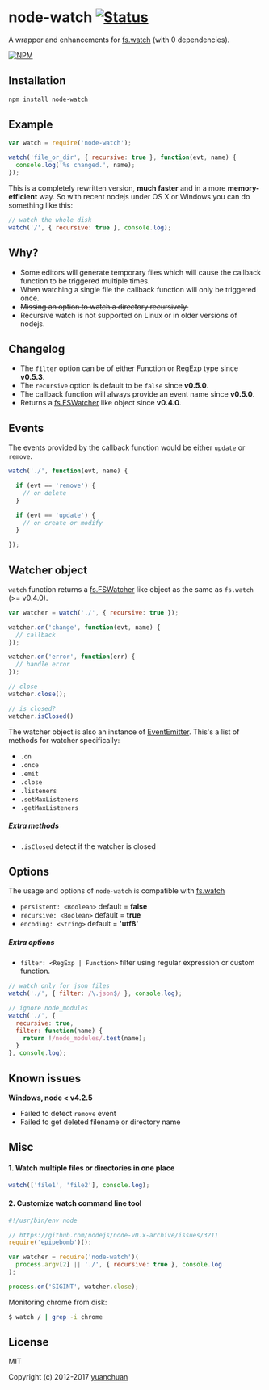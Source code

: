 # node-watch [![Status](https://travis-ci.org/yuanchuan/node-watch.svg?branch=master)](https://travis-ci.org/yuanchuan/node-watch "See test builds")

A wrapper and enhancements for [fs.watch](http://nodejs.org/api/fs.html#fs_fs_watch_filename_options_listener) (with 0 dependencies).

[![NPM](https://nodei.co/npm/node-watch.png?downloads=true&downloadRank=true&stars=true)](https://nodei.co/npm/node-watch.png/)


## Installation

```bash
npm install node-watch
```

## Example

```js
var watch = require('node-watch');

watch('file_or_dir', { recursive: true }, function(evt, name) {
  console.log('%s changed.', name);
});
```

This is a completely rewritten version, **much faster** and in a more **memory-efficient** way.
So with recent nodejs under OS X or Windows you can do something like this:

```js
// watch the whole disk
watch('/', { recursive: true }, console.log);
```


## Why?

* Some editors will generate temporary files which will cause the callback function to be triggered multiple times.
* When watching a single file the callback function will only be triggered once.
* <del>Missing an option to watch a directory recursively.</del>
* Recursive watch is not supported on Linux or in older versions of nodejs.


## Changelog

* The `filter` option can be of either Function or RegExp type since **v0.5.3**.
* The `recursive` option is default to be `false` since **v0.5.0**.
* The callback function will always provide an event name since **v0.5.0**.
* Returns a [fs.FSWatcher](https://nodejs.org/api/fs.html#fs_class_fs_fswatcher) like object since **v0.4.0**.


## Events

The events provided by the callback function would be either `update` or `remove`.

```js
watch('./', function(evt, name) {

  if (evt == 'remove') {
    // on delete
  }

  if (evt == 'update') {
    // on create or modify
  }

});
```

## Watcher object

`watch` function returns a [fs.FSWatcher](https://nodejs.org/api/fs.html#fs_class_fs_fswatcher) like object as the same as `fs.watch` (>= v0.4.0).

```js
var watcher = watch('./', { recursive: true });

watcher.on('change', function(evt, name) {
  // callback
});

watcher.on('error', function(err) {
  // handle error
});

// close
watcher.close();

// is closed?
watcher.isClosed()
```
The watcher object is also an instance of [EventEmitter](https://nodejs.org/dist/latest-v7.x/docs/api/events.html#events_class_eventemitter).
This's a list of methods for watcher specifically:

* `.on`
* `.once`
* `.emit`
* `.close`
* `.listeners`
* `.setMaxListeners`
* `.getMaxListeners`
##### Extra methods
* `.isClosed` detect if the watcher is closed

## Options
The usage and options of `node-watch` is compatible with [fs.watch](https://nodejs.org/dist/latest-v7.x/docs/api/fs.html#fs_fs_watch_filename_options_listener)
* `persistent: <Boolean>` default = **false**
* `recursive: <Boolean>` default = **true**
* `encoding: <String>` default = **'utf8'**


##### Extra options
* `filter: <RegExp | Function>` filter using regular expression or custom function.

```js
// watch only for json files
watch('./', { filter: /\.json$/ }, console.log);

// ignore node_modules
watch('./', {
  recursive: true,
  filter: function(name) {
    return !/node_modules/.test(name);
  }
}, console.log);
```

## Known issues

**Windows, node < v4.2.5**

  * Failed to detect `remove` event
  * Failed to get deleted filename or directory name

## Misc

#### 1. Watch multiple files or directories in one place
```js
watch(['file1', 'file2'], console.log);
```

#### 2. Customize watch command line tool
```js
#!/usr/bin/env node

// https://github.com/nodejs/node-v0.x-archive/issues/3211
require('epipebomb')();

var watcher = require('node-watch')(
  process.argv[2] || './', { recursive: true }, console.log
);

process.on('SIGINT', watcher.close);
```
Monitoring chrome from disk:
```bash
$ watch / | grep -i chrome
```

## License
MIT

Copyright (c) 2012-2017 [yuanchuan](https://github.com/yuanchuan)

